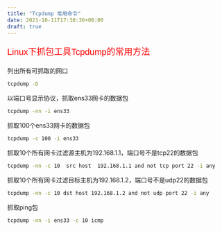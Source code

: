 ```yaml
---
title: "Tcpdump 常用命令"
date: 2021-10-11T17:30:36+08:00
draft: true
---
```








<p style="text-align:left;color:red;font-size:20px;font-family:arial">Linux下抓包工具Tcpdump的常用方法</p>  



列出所有可抓取的网口

```bash
tcpdump -D
```

  

以端口号显示协议，抓取ens33网卡的数据包

```bash
tcpdump -nn -i ens33
```

  

抓取100个ens33网卡的数据包

```bash
tcpdump -c 100 -i ens33
```

  

抓取10个所有网卡过滤源主机为192.168.1.1，端口号不是tcp22的数据包

```bash
tcpdump -nn -c 10  src host  192.168.1.1 and not tcp port 22 -i any
```

  

抓取10个所有网卡过滤目标主机为192.168.1.2，端口号不是udp22的数据包

```bash
tcpdump -nn -c 10 dst host 192.168.1.2 and not udp port 22 -i any
```

  

抓取ping包

```bash
tcpdump -nn -i ens33 -c 10 icmp
```



